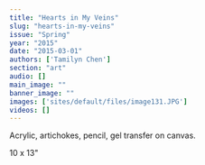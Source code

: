 ```yaml
---
title: "Hearts in My Veins"
slug: "hearts-in-my-veins"
issue: "Spring"
year: "2015"
date: "2015-03-01"
authors: ['Tamilyn Chen']
section: "art"
audio: []
main_image: ""
banner_image: ""
images: ['sites/default/files/image131.JPG']
videos: []
---
```

Acrylic, artichokes, pencil, gel transfer on canvas.

 10 x 13"

